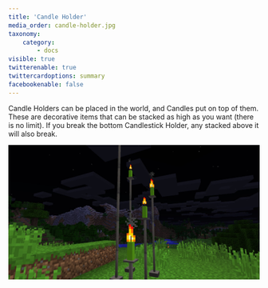 ```yaml
---
title: 'Candle Holder'
media_order: candle-holder.jpg
taxonomy:
    category:
        - docs
visible: true
twitterenable: true
twittercardoptions: summary
facebookenable: false
---
```


Candle Holders can be placed in the world, and Candles put on top of them. These are decorative items that can be stacked as high as you want (there is no limit). If you break the bottom Candlestick Holder, any stacked above it will also break.

![](candle-holder.jpg)